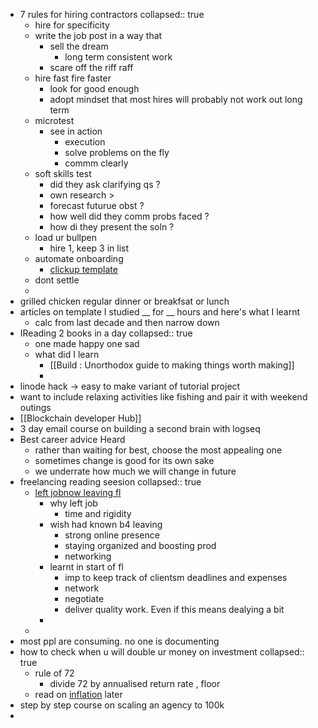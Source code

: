- 7 rules for hiring contractors
  collapsed:: true
	- hire for specificity
	- write the job post in a way that
		- sell the dream
			- long term consistent work
		- scare off the riff raff
	- hire fast fire faster
		- look for good enough
		- adopt mindset that most hires will probably not work out long term
	- microtest
		- see in action
			- execution
			- solve problems on the fly
			- commm clearly
	- soft skills test
		- did they ask clarifying qs ?
		- own research >
		- forecast futurue obst ?
		- how well did they comm probs faced ?
		- how di they present the soln ?
	- load ur bullpen
		- hire 1, keep 3 in list
	- automate onboarding
		- [clickup template](https://t.co/lx0gNmbxsP)
	- dont settle
	-
- grilled chicken regular dinner or breakfsat or lunch
- articles on template I studied __ for __ hours and here's what I learnt
	- calc from last decade and then narrow down
- IReading 2 books in a day
  collapsed:: true
	- one made happy one sad
	- what did I learn
		- [[Build : Unorthodox guide to making things worth making]]
		-
- linode hack -> easy to make variant of tutorial project
- want to include relaxing activities like fishing and pair it with weekend outings
- [[Blockchain developer Hub]]
- 3 day email course on building a second brain with logseq
- Best career advice Heard
	- rather than waiting for best, choose the most appealing one
	- sometimes change is good for its own sake
	- we underrate how much we will change in future
- freelancing reading seesion
  collapsed:: true
	- [left jobnow leaving fl](https://medium.com/swlh/i-left-my-9-5-job-for-freelancing-and-now-leaving-freelancing-63320ba5ce13?source=explore---------6-83--------------------d7b25af6_d897_47bb_ba70_f540e316f7be-------15&utm_source=pocket_mylist)
		- why left job
			- time and rigidity
		- wish had known b4 leaving
			- strong online presence
			- staying organized and boosting prod
			- networking
		- learnt in start of fl
			- imp to keep track of clientsm deadlines and expenses
			- network
			- negotiate
			- deliver quality work. Even if this means dealying a bit
		-
	-
- most ppl are consuming. no one is documenting
- how to check when u will double ur money on investment
  collapsed:: true
	- rule of 72
		- divide 72 by annualised return rate , floor
	- read on [inflation](https://twitter.com/10kdiver/status/1535963307865038848) later
- step by step course on scaling an agency to 100k
-
